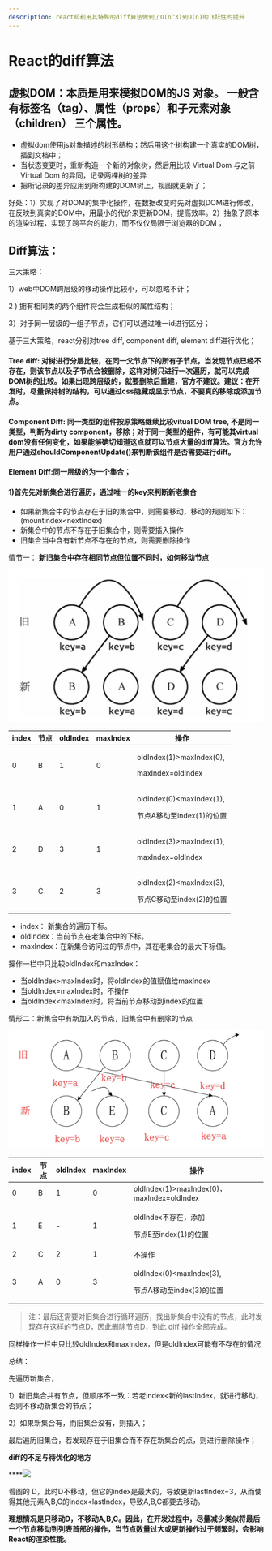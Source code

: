 ```yaml
---
description: react却利用其特殊的diff算法做到了O(n^3)到O(n)的飞跃性的提升
---
```


# React的diff算法

## 虚拟DOM：本质是用来模拟DOM的JS 对象。 一般含有标签名（tag）、属性（props）和子元素对象（children） 三个属性。

* 虚拟dom使用js对象描述的树形结构；然后用这个树构建一个真实的DOM树，插到文档中；
* 当状态变更时，重新构造一个新的对象树，然后用比较 Virtual Dom 与之前 Virtual Dom 的异同，记录两棵树的差异
* 把所记录的差异应用到所构建的DOM树上，视图就更新了；

好处：1）实现了对DOM的集中化操作，在数据改变时先对虚拟DOM进行修改，在反映到真实的DOM中，用最小的代价来更新DOM，提高效率。2）抽象了原本的渲染过程，实现了跨平台的能力，而不仅仅局限于浏览器的DOM；

## Diff算法：

三大策略：

1）web中DOM跨层级的移动操作比较小，可以忽略不计；

2 ) 拥有相同类的两个组件将会生成相似的属性结构；

3）对于同一层级的一组子节点，它们可以通过唯一id进行区分；

基于三大策略，react分别对tree diff, component diff, element diff进行优化；

#### Tree diff: 对树进行分层比较，在同一父节点下的所有子节点，当发现节点已经不存在，则该节点以及子节点会被删除，这样对树只进行一次遍历，就可以完成 DOM树的比较。如果出现跨层级的，就要删除后重建，官方不建议。建议：在开发时，尽量保持树的结构，可以通过css隐藏或显示节点，不要真的移除或添加节点。

#### Component Diff: 同一类型的组件按原策略继续比较vitual DOM tree, 不是同一类型，判断为dirty component，移除；对于同一类型的组件，有可能其virtual dom没有任何变化，如果能够确切知道这点就可以节点大量的diff算法。官方允许用户通过shouldComponentUpdate()来判断该组件是否需要进行diff。

#### Element Diff:同一层级的为一个集合；

#### 1)首先先对新集合进行遍历，通过唯一的key来判断新老集合

* 如果新集合中的节点存在于旧的集合中，则需要移动，移动的规则如下：(mountindex\<nextIndex)
* 新集合中的节点不存在于旧集合中，则需要插入操作
* 旧集合当中含有新节点不存在的节点，则需要删除操作

情节一： **新旧集合中存在相同节点但位置不同时，如何移动节点**

![](<../.gitbook/assets/image (15).png>)

| index | 节点 | oldIndex | maxIndex | 操作                                                           |
| ----- | -- | -------- | -------- | ------------------------------------------------------------ |
| 0     | B  | 1        | 0        | <p>oldIndex(1)>maxIndex(0),</p><p>maxIndex=oldIndex</p>      |
| 1     | A  | 0        | 1        | <p>oldIndex(0)&#x3C;maxIndex(1),</p><p>节点A移动至index(1)的位置</p> |
| 2     | D  | 3        | 1        | <p>oldIndex(3)>maxIndex(1),</p><p>maxIndex=oldIndex</p>      |
| 3     | C  | 2        | 3        | <p>oldIndex(2)&#x3C;maxIndex(3),</p><p>节点C移动至index(2)的位置</p> |

* index： 新集合的遍历下标。
* oldIndex：当前节点在老集合中的下标。
* maxIndex：在新集合访问过的节点中，其在老集合的最大下标值。

操作一栏中只比较oldIndex和maxIndex：

* 当oldIndex>maxIndex时，将oldIndex的值赋值给maxIndex
* 当oldIndex=maxIndex时，不操作
* 当oldIndex\<maxIndex时，将当前节点移动到index的位置

情形二：新集合中有新加入的节点，旧集合中有删除的节点

![](../.gitbook/assets/5518628-eb7ef5477ea1a678.webp)

| index | 节点 | oldIndex | maxIndex | 操作                                                           |
| ----- | -- | -------- | -------- | ------------------------------------------------------------ |
| 0     | B  | 1        | 0        | oldIndex(1)>maxIndex(0)，maxIndex=oldIndex                    |
| 1     | E  | -        | 1        | <p>oldIndex不存在，添加</p><p>节点E至index(1)的位置</p>                  |
| 2     | C  | 2        | 1        | 不操作                                                          |
| 3     | A  | 0        | 3        | <p>oldIndex(0)&#x3C;maxIndex(3),</p><p>节点A移动至index(3)的位置</p> |

> 注：最后还需要对旧集合进行循环遍历，找出新集合中没有的节点，此时发现存在这样的节点D，因此删除节点D，到此 diff 操作全部完成。

同样操作一栏中只比较oldIndex和maxIndex，但是oldIndex可能有不存在的情况

总结：

先遍历新集合，

1）新旧集合共有节点，但顺序不一致：若老index<新的lastIndex，就进行移动，否则不移动新集合的节点；

2）如果新集合有，而旧集合没有，则插入；

最后遍历旧集合，若发现存在于旧集合而不存在新集合的点，则进行删除操作；

**diff的不足与待优化的地方**

\*\*\*\*![](https://upload-images.jianshu.io/upload\_images/5518628-aea2bb7e8e843db6.png?imageMogr2/auto-orient/strip%7CimageView2/2/w/636/format/webp)

看图的 D，此时D不移动，但它的index是最大的，导致更新lastIndex=3，从而使得其他元素A,B,C的index\<lastIndex，导致A,B,C都要去移动。

**理想情况是只移动D，不移动A,B,C。因此，在开发过程中，尽量减少类似将最后一个节点移动到列表首部的操作，当节点数量过大或更新操作过于频繁时，会影响React的渲染性能。**
